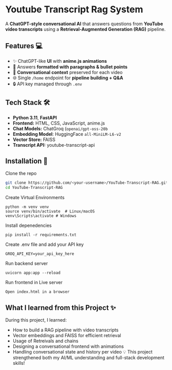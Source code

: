
# Youtube Transcript Rag System

A **ChatGPT-style conversational AI** that answers questions from **YouTube video transcripts** using a **Retrieval-Augmented Generation (RAG)** pipeline.  



## Features 💻

- ✨ ChatGPT-like **UI** with **anime.js animations**  
- 📝 Answers **formatted with paragraphs & bullet points**  
- 🎯 **Conversational context** preserved for each video  
- 🌐 Single `/home` endpoint for **pipeline building + Q&A**  
- 🔒 API key managed through `.env`  


## Tech Stack 🛠

- **Python 3.11**, **FastAPI**  
- **Frontend:** HTML, CSS, JavaScript, anime.js  
- **Chat Models:** ChatGroq (`openai/gpt-oss-20b`
- **Embedding Model**: HuggingFace `all-MiniLM-L6-v2` 
- **Vector Store:** FAISS  
- **Transcript API:** youtube-transcript-api  


## Installation 🌟

Clone the repo

```bash
git clone https://github.com/<your-username>/YouTube-Transcript-RAG.git
cd YouTube-Transcript-RAG
```
Create Virtual Environments

```
python -m venv venv
source venv/bin/activate  # Linux/macOS
venv\Scripts\activate # Windows
```
Install depenedencies
```
pip install -r requirements.txt
```
Create .env file and add your API key
```
GROQ_API_KEY=your_api_key_here
```
Run backend server
```
uvicorn app:app --reload
```
Run frontend in Live server
```
Open index.html in a browser
```
## What I learned from this Project ✨

During this project, I learned:

- How to build a RAG pipeline with video transcripts
- Vector embeddings and FAISS for efficient retrieval
- Usage of Retreivals and chains
- Designing a conversational frontend with animations
- Handling conversational state and history per video
💡 This project strengthened both my AI/ML understanding and full-stack development skills!


